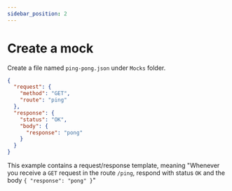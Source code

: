 ```yaml
---
sidebar_position: 2
---
```


# Create a mock

Create a file named `ping-pong.json` under `Mocks` folder.

```json
{
  "request": {
	"method": "GET",
	"route": "ping"
  },
  "response": {
	"status": "OK",
	"body": {
	  "response": "pong"
	}
  }
}
```

This example contains a request/response template, meaning "Whenever you receive a ```GET``` request in the route ```/ping```, respond with status ```OK``` and the body ```{ "response": "pong" }```"